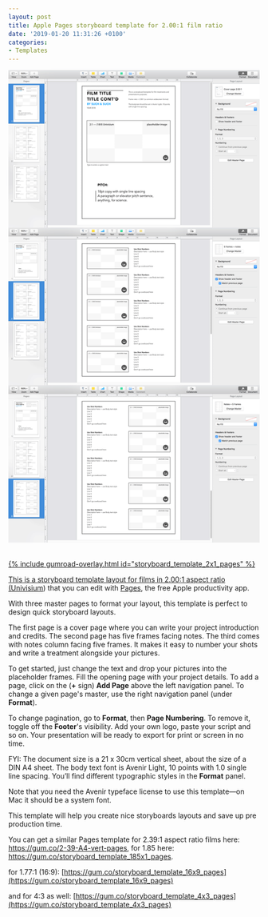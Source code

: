 ```yaml
---
layout: post
title: Apple Pages storyboard template for 2.00:1 film ratio
date: '2019-01-20 11:31:26 +0100'
categories:
- Templates
---
```

<a href="https://gum.co/storyboard_template_2x1_pages"><img src="/images/Apple-Pages-storyboard-template-for-2x1-ratio-films_Avenir-Light-10pt_DIN-A4_vertical-sheet_overview.png"/><br/><br/>

{% include gumroad-overlay.html id="storyboard_template_2x1_pages" %}

This is a storyboard template layout for films in 2.00:1 aspect ratio ([Univisium](https://en.wikipedia.org/wiki/Univisium)) that you can edit with [Pages](https://www.apple.com/pages/), the free Apple productivity app.

With three master pages to format your layout, this template is perfect to design quick storyboard layouts.

The first page is a cover page where you can write your project introduction and credits. The second page has five frames facing notes. The third comes with notes column facing five frames. It makes it easy to number your shots and write a treatment alongside your pictures.

To get started, just change the text and drop your pictures into the placeholder frames. Fill the opening page with your project details. To add a page, click on the (**+** sign) **Add Page** above the left navigation panel. To change a given page's master, use the right navigation panel (under **Format**).

To change pagination, go to **Format**, then **Page Numbering**. To remove it, toggle off the **Footer**'s visibility. Add your own logo, paste your script and so on. Your presentation will be ready to export for print or screen in no time.

FYI: The document size is a 21 x 30cm vertical sheet, about the size of a DIN A4 sheet. The body text font is Avenir Light, 10 points with 1.0 single line spacing. You’ll find different typographic styles in the **Format** panel.

Note that you need the Avenir typeface license to use this template—on Mac it should be a system font.

This template will help you create nice storyboards layouts and save up pre production time.

You can get a similar Pages template for 2.39:1 aspect ratio films here: https://gum.co/2-39-A4-vert-pages, for 1.85 here: https://gum.co/storyboard_template_185x1_pages.

for 1.77:1 (16:9): [https://gum.co/storyboard_template_16x9_pages](https://gum.co/storyboard_template_16x9_pages)

and for 4:3 as well: [https://gum.co/storyboard_template_4x3_pages](https://gum.co/storyboard_template_4x3_pages)
